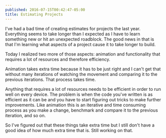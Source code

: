 ```yaml
---
published: 2016-07-15T00:42:47-05:00
title: Estimating Projects
---
```

I've had a bad time of creating estimates for projects the last year. Everything seems to take longer than I expected as I have to learn something new or hit an unexpected roadblock. The good news in that is that I'm learning what aspects of a project cause it to take longer to build.

Today I realized two more of those aspects: animation and functionality that requires a lot of resources and therefore efficiency.

Animation takes extra time because it has to be just right and I can't get that without many iterations of watching the movement and comparing it to the previous iterations. That process takes time.

Anything that requires a lot of resources needs to be efficient in order to run well on every device. The problem is when the code you've written is as efficient as it can be and you have to start figuring out tricks to make further improvements. Like animation this is an iterative and time consuming process as you make a change, benchmark and compare it to the previous iteration, and so on.

So I've figured out that these things take extra time but I still don't have a good idea of how much extra time that is. Still working on that.